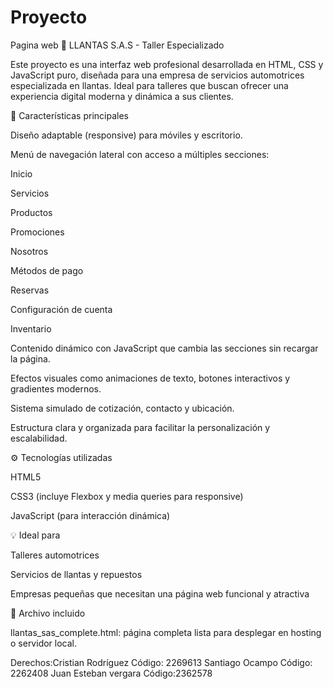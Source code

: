 # Proyecto
Pagina web
🛞 LLANTAS S.A.S - Taller Especializado

Este proyecto es una interfaz web profesional desarrollada en HTML, CSS y JavaScript puro, diseñada para una empresa de servicios automotrices especializada en llantas. Ideal para talleres que buscan ofrecer una experiencia digital moderna y dinámica a sus clientes.

🎯 Características principales

Diseño adaptable (responsive) para móviles y escritorio.

Menú de navegación lateral con acceso a múltiples secciones:

Inicio

Servicios

Productos

Promociones

Nosotros

Métodos de pago

Reservas

Configuración de cuenta

Inventario


Contenido dinámico con JavaScript que cambia las secciones sin recargar la página.

Efectos visuales como animaciones de texto, botones interactivos y gradientes modernos.

Sistema simulado de cotización, contacto y ubicación.

Estructura clara y organizada para facilitar la personalización y escalabilidad.


⚙️ Tecnologías utilizadas

HTML5

CSS3 (incluye Flexbox y media queries para responsive)

JavaScript (para interacción dinámica)


💡 Ideal para

Talleres automotrices

Servicios de llantas y repuestos

Empresas pequeñas que necesitan una página web funcional y atractiva


📂 Archivo incluido

llantas_sas_complete.html: página completa lista para desplegar en hosting o servidor local.

Derechos:Cristian Rodríguez Código: 2269613
Santiago Ocampo Código: 2262408
Juan Esteban vergara Código:2362578
